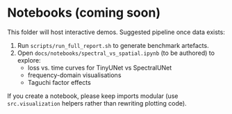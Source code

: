 # Notebooks (coming soon)

This folder will host interactive demos. Suggested pipeline once data exists:

1. Run `scripts/run_full_report.sh` to generate benchmark artefacts.
2. Open `docs/notebooks/spectral_vs_spatial.ipynb` (to be authored) to explore:
   - loss vs. time curves for TinyUNet vs SpectralUNet
   - frequency-domain visualisations
   - Taguchi factor effects

If you create a notebook, please keep imports modular (use `src.visualization` helpers rather than rewriting plotting code).
